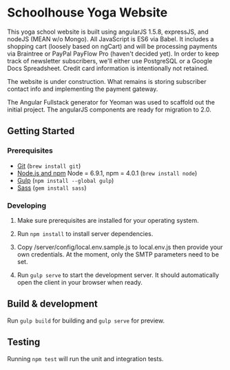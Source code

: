 # Schoolhouse Yoga Website

This yoga school website is built using angularJS 1.5.8, expressJS, and nodeJS (MEAN w/o Mongo).
All JavaScript is ES6 via Babel. It includes a shopping cart (loosely based on ngCart) and will be processing
payments via Braintree or PayPal PayFlow Pro (haven't decided yet). In order to keep track
of newsletter subscribers, we'll either use PostgreSQL or a Google Docs Spreadsheet. Credit card information is
intentionally not retained.

The website is under construction. What remains is storing subscriber contact info and implementing the payment
gateway.

The Angular Fullstack generator for Yeoman was used to scaffold out the initial project. The angularJS
components are ready for migration to 2.0.

## Getting Started

### Prerequisites

- [Git](https://git-scm.com/) (`brew install git`)
- [Node.js and npm](nodejs.org) Node = 6.9.1, npm = 4.0.1 (`brew install node`)
- [Gulp](http://gulpjs.com/) (`npm install --global gulp`)
- [Sass](http://sass-lang.com) (`gem install sass`)

### Developing

1. Make sure prerequisites are installed for your operating system.

2. Run `npm install` to install server dependencies.

3. Copy /server/config/local.env.sample.js to local.env.js then provide your own credentials. At the moment, only the SMTP parameters need to be set.

4. Run `gulp serve` to start the development server. It should automatically open the client in your browser when ready.

## Build & development

Run `gulp build` for building and `gulp serve` for preview.

## Testing

Running `npm test` will run the unit and integration tests.
